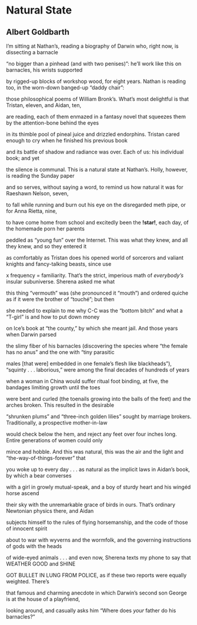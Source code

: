 # Natural State
## Albert Goldbarth
I’m sitting at Nathan’s, reading a biography of Darwin
who, right now, is dissecting a barnacle

“no bigger than a pinhead (and with two penises)”:
he’ll work like this on barnacles, his wrists supported

by rigged-up blocks of workshop wood, for eight years.
Nathan is reading too, in the worn-down banged-up “daddy chair”:

those philosophical poems of William Bronk’s. What’s
most delightful is that Tristan, eleven, and Aidan, ten,

are reading, each of them enmazed in a fantasy novel
that squeezes them by the attention-bone behind the eyes

in its thimble pool of pineal juice and drizzled endorphins.
Tristan cared enough to cry when he finished his previous book

and its battle of shadow and radiance was over.
Each of us: his individual book; and yet

the silence is communal. This is a natural state
at Nathan’s. Holly, however, is reading the Sunday paper

and so serves, without saying a word, to remind us
how natural it was for Raeshawn Nelson, seven,

to fall while running and burn out his eye
on the disregarded meth pipe, or for Anna Rietta, nine,

to have come home from school and excitedly been
the **!star!**, each day, of the homemade porn her parents

peddled as “young fun” over the Internet. This
was what they knew, and all they knew, and so they entered it

as comfortably as Tristan does his opened world
of sorcerors and valiant knights and fancy-talking beasts, since use

x frequency = familiarity. That’s the strict, imperious math
of _everybody’s_ insular subuniverse. Sherena asked me what

this thing “vermouth” was (she pronounced it “mouth”) and ordered
quiche as if it were the brother of “touché”; but then

she needed to explain to me why C-C was the “bottom bitch”
and what a “T-girl” is and how to put down money

on Ice’s book at “the county,” by which
she meant jail. And those years when Darwin parsed

the slimy fiber of his barnacles (discovering the species
where “the female has no anus” and the one with “tiny parasitic

males [that were] embedded in one female’s flesh like blackheads”),
“squinty . . . laborious,” were among the final decades of hundreds of years

when a woman in China would suffer ritual foot binding,
at five, the bandages limiting growth until the toes

were bent and curled (the toenails growing into the balls of the feet)
and the arches broken. This resulted in the desirable

“shrunken plums” and “three-inch golden lilies” sought
by marriage brokers. Traditionally, a prospective mother-in-law

would check below the hem, and reject any feet
over four inches long. Entire generations of women could only

mince and hobble. And this was natural, this was the air
and the light and “the-way-of-things-forever” that

you woke up to every day . . . as natural as the implicit laws
in Aidan’s book, by which a bear converses

with a girl in growly mutual-speak, and a boy
of sturdy heart and his wingéd horse ascend

their sky with the unremarkable grace of birds
in ours. That’s ordinary Newtonian physics there, and Aidan

subjects himself to the rules of flying horsemanship,
and the code of those of innocent spirit

about to war with wyverns and the wormfolk, and
the governing instructions of gods with the heads

of wide-eyed animals . . . and even now, Sherena texts
my phone to say that WEATHER GOOD and SHINE

GOT BULLET IN LUNG FROM POLICE, as if
these two reports were equally weighted. There’s

that famous and charming anecdote in which Darwin’s
second son George is at the house of a playfriend,

looking around, and casually asks him
“Where does _your_ father do his barnacles?”